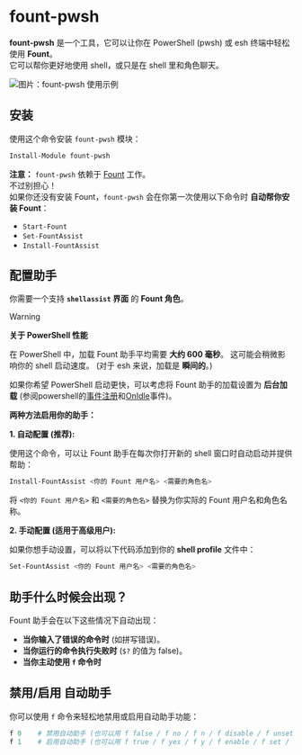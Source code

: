 # fount-pwsh

**fount-pwsh** 是一个工具，它可以让你在 PowerShell (pwsh) 或 esh 终端中轻松使用 **Fount**。  
它可以帮你更好地使用 shell，或只是在 shell 里和角色聊天。

![图片：fount-pwsh 使用示例](https://github.com/user-attachments/assets/93afee48-93d4-42c7-a5e0-b7f5c93bdee9)

## 安装

使用这个命令安装 `fount-pwsh` 模块：

```powershell
Install-Module fount-pwsh
```

**注意：**  `fount-pwsh` 依赖于 [Fount](https://github.com/steve02081504/fount) 工作。  
不过别担心！  
如果你还没有安装 Fount，`fount-pwsh` 会在你第一次使用以下命令时 **自动帮你安装 Fount**：

- `Start-Fount`
- `Set-FountAssist`
- `Install-FountAssist`

## 配置助手

你需要一个支持 **`shellassist` 界面** 的 **Fount 角色**。  

> [!WARNING]
> **关于 PowerShell 性能**
>
> 在 PowerShell 中，加载 Fount 助手平均需要 **大约 600 毫秒**。 这可能会稍微影响你的 shell 启动速度。 (对于 esh 来说，加载是 **瞬间的**。)
>
> 如果你希望 PowerShell 启动更快，可以考虑将 Fount 助手的加载设置为 **后台加载** (参阅powershell的[事件注册](https://learn.microsoft.com/powershell/module/microsoft.powershell.utility/register-engineevent?view=powershell-7.5)和[OnIdle](https://learn.microsoft.com/dotnet/api/system.management.automation.psengineevent.onidle?view=powershellsdk-7.4.0)事件)。  

**两种方法启用你的助手：**

**1. 自动配置 (推荐):**

使用这个命令，可以让 Fount 助手在每次你打开新的 shell 窗口时自动启动并提供帮助：

```powershell
Install-FountAssist <你的 Fount 用户名> <需要的角色名>
```

将 `<你的 Fount 用户名>` 和 `<需要的角色名>` 替换为你实际的 Fount 用户名和角色名称。

**2. 手动配置 (适用于高级用户):**

如果你想手动设置，可以将以下代码添加到你的 **shell profile** 文件中：

```powershell
Set-FountAssist <你的 Fount 用户名> <需要的角色名>
```

## 助手什么时候会出现？

Fount 助手会在以下这些情况下自动出现：

- **当你输入了错误的命令时** (如拼写错误)。
- **当你运行的命令执行失败时** (`$?` 的值为 false)。
- **当你主动使用 `f` 命令时**

## 禁用/启用 自动助手

你可以使用 `f` 命令来轻松地禁用或启用自动助手功能：

```powershell
f 0    # 禁用自动助手 (也可以用 f false / f no / f n / f disable / f unset / f off 等)
f 1    # 启用自动助手 (也可以用 f true / f yes / f y / f enable / f set / f on 等)
```
